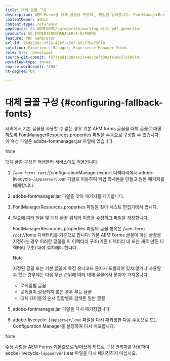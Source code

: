 ```yaml
---
title: 대체 글꼴 구성
description: AEM Forms용 대체 글꼴을 구성하는 방법을 알아봅니다. FontManagerResources.properties 파일을 사용하여 기본 글꼴을 대체 글꼴에 수동으로 매핑할 수 있습니다.
contentOwner: admin
content-type: reference
geptopics: SG_AEMFORMS/categories/working_with_pdf_generator
products: SG_EXPERIENCEMANAGER/6.5/FORMS
feature: PDF Generator
exl-id: 76dd2b0c-9f16-47bf-a565-99277be750fb
solution: Experience Manager, Experience Manager Forms
role: User, Developer
source-git-commit: f6771bd1338a4e27a48c3efd39efe18e57cb98f9
workflow-type: tm+mt
source-wordcount: '264'
ht-degree: 0%

---
```


# 대체 글꼴 구성 {#configuring-fallback-fonts}

서버에서 기본 글꼴을 사용할 수 없는 경우 기본 AEM forms 글꼴을 대체 글꼴로 매핑하도록 FontManagerResources.properties 파일을 수동으로 구성할 수 있습니다. 이 속성 파일은 adobe-fontmanager.jar 파일에 있습니다.

>[!NOTE]
>
>대체 글꼴 구성은 어셈블러 서비스에도 적용됩니다.

1. *`[aem-forms root]`*/configurationManager/export 디렉터리에서 adobe-livecycle-*`[appserver]`*.ear 파일로 이동하여 백업 복사본을 만들고 원본 패키지를 해제합니다.
1. adobe-fontmanager.jar 파일을 찾아 패키지를 제거합니다.
1. FontManagerResources.properties 파일을 찾아 텍스트 편집기에서 엽니다.
1. 필요에 따라 원본 및 대체 글꼴 위치와 이름을 수정하고 파일을 저장합니다.

   FontManagerResources.properties 파일의 글꼴 항목은 *`[aem-forms root]`*/fonts 디렉터리를 기준으로 합니다. 기본 AEM Forms 글꼴이 아닌 글꼴을 지정하는 경우 이러한 글꼴을 이 디렉터리 구조(기존 디렉터리 내 또는 새로 만든 디렉터리 구조) 내에 설치해야 합니다.

   >[!NOTE]
   >
   >지정된 글꼴 또는 기본 글꼴에 특정 유니코드 문자가 포함되어 있지 않거나 사용할 수 없는 경우에는 다음 우선 순위에 따라 대체 글꼴에서 문자가 가져옵니다.

   * 로케일별 글꼴
   * 로케일이 설정되지 않은 경우 루트 글꼴
   * 대체 테이블의 순서 집합별로 검색된 일반 글꼴

1. adobe-fontmanager.jar 파일을 다시 패키징합니다.
1. adobe-livecycle-*`[appserver]`*.ear 파일을 다시 패키징한 다음 수동으로 또는 Configuration Manager를 실행하여 다시 배포합니다.

>[!NOTE]
>
>수정 사항을 AEM Forms 기본값으로 덮어쓰게 되므로 구성 관리자를 사용하여 adobe-livecycle-`[appserver]`.ear 파일을 다시 패키징하지 마십시오.
